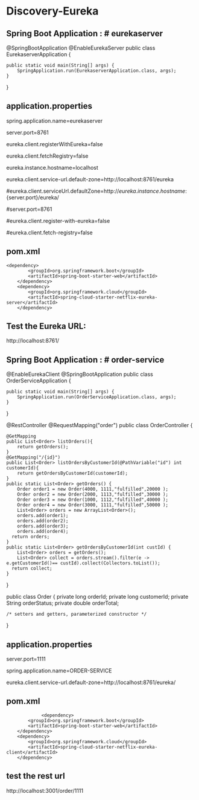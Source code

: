 # Discovery-Eureka

Spring Boot Application : # eurekaserver
-----------------------------------------

@SpringBootApplication
@EnableEurekaServer
public class EurekaserverApplication {

	public static void main(String[] args) {
		SpringApplication.run(EurekaserverApplication.class, args);
	}

}


application.properties
------------------------

 spring.application.name=eurekaserver
 
 server.port=8761
 
 eureka.client.registerWithEureka=false	

 eureka.client.fetchRegistry=false	
 
 eureka.instance.hostname=localhost	
 
 eureka.client.service-url.default-zone=http://localhost:8761/eureka	
 
 #eureka.client.serviceUrl.defaultZone=http://${eureka.instance.hostname}:${server.port}/eureka/	
 
 #server.port=8761	
 
 #eureka.client.register-with-eureka=false	
 
 #eureka.client.fetch-registry=false	

pom.xml
-----------
    <dependency>
			<groupId>org.springframework.boot</groupId>
			<artifactId>spring-boot-starter-web</artifactId>
		</dependency>
		<dependency>
			<groupId>org.springframework.cloud</groupId>
			<artifactId>spring-cloud-starter-netflix-eureka-server</artifactId>
		</dependency>
   

Test the Eureka URL:
------------------------------------
http://localhost:8761/

Spring Boot Application : # order-service
-----------------------------------------
@EnableEurekaClient
@SpringBootApplication
public class OrderServiceApplication {

	public static void main(String[] args) {
		SpringApplication.run(OrderServiceApplication.class, args);
	}
}

@RestController
@RequestMapping("order")
public class OrderController {

    @GetMapping	
	public List<Order> listOrders(){ 
		return getOrders();
	}
    @GetMapping("/{id}")	
	public List<Order> listOrdersByCustomerId(@PathVariable("id") int customerId){ 
		return getOrdersByCustomerId(customerId);
	}
	public static List<Order> getOrders() {
		Order order1 = new Order(4000, 1111,"fulfilled",20000 );
		Order order2 = new Order(2000, 1113,"fulfilled",30000 );
		Order order3 = new Order(1000, 1112,"fulfilled",40000 );
		Order order4 = new Order(3000, 1111,"fulfilled",50000 );
		List<Order> orders = new ArrayList<Order>();
		orders.add(order1);
		orders.add(order2);
		orders.add(order3);
		orders.add(order4);
	  return orders;	
	}
	public static List<Order> getOrdersByCustomerId(int custId) {
		List<Order> orders = getOrders();
		List<Order> collect = orders.stream().filter(e -> e.getCustomerId()== custId).collect(Collectors.toList());
	  return collect;	
	}
}

public class Order {
	private long orderId;
	private long customerId;
	private String orderStatus;
	private double orderTotal;

	/* setters and getters, parameterized constructor */

}

	
application.properties
------------------------

server.port=1111

spring.application.name=ORDER-SERVICE

eureka.client.service-url.default-zone=http://localhost:8761/eureka/

pom.xml
-------------------
                 <dependency>
			<groupId>org.springframework.boot</groupId>
			<artifactId>spring-boot-starter-web</artifactId>
		</dependency>
		<dependency>
			<groupId>org.springframework.cloud</groupId>
			<artifactId>spring-cloud-starter-netflix-eureka-client</artifactId>
		</dependency>
    
    
test the rest url
---------------------
http://localhost:3001/order/1111

